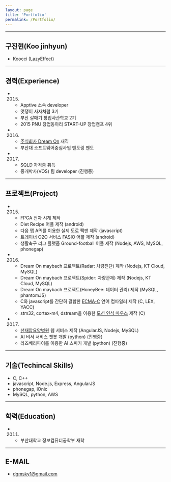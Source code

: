 ```yaml
---
layout: page
title: 'Portfolio'
permalink: /Portfolio/
---
```


---
## 구진현(Koo jinhyun)
  * Koocci (LazyEffect)

---
## 경력(Experience)
  * 2015.
    - Apptive 소속 developer
    - 멋쟁이 사자처럼 3기
    - 부산 갈매기 창업사관학교 2기
    - 2015 PNU 창업동아리 START-UP 창업캠프 4위
  * 2016.
    - [주식회사 Dream On](http://www.smartcar.or.kr/) 재직
    - 부산대 소프트웨어중심사업 멘토링 멘토
  * 2017.
    - SQLD 자격증 취득
    - 중개박사(VOS) 팀 developer (진행중)

---
## 프로젝트(Project)
  * 2015.
    - FPGA 전자 시계 제작
    - Diet Recipe 어플 제작 (android)
    - 다음 맵 API를 이용한 실제 도로 팩맨 제작 (javascript)
    - 트레이너 O2O 서비스 FASIO 어플 제작 (android)
    - 생활축구 리그 플랫폼 Ground-football 어플 제작 (Nodejs, AWS, MySQL, phonegap)
  * 2016.
    - Dream On maybach 프로젝트(Radar: 차량진단) 제작 (Nodejs, KT Cloud, MySQL)
    - Dream On maybach 프로젝트(Spider: 차량관제) 제작 (Nodejs, KT Cloud, MySQL)
    - Dream On maybach 프로젝트(HoneyBee: 데이터 관리) 제작 (MySQL, phantomJS)
    - C와 javascript를 간단히 결합한 [ECMA-C](https://github.com/seunggu/ECMA-C-Compiler) 언어 컴파일러 제작 (C, LEX, YACC)
    - stm32, cortex-m4, dstream을 이용한 [모션 인식 마우스](https://github.com/0x1306e6d/moma) 제작 (C)
  * 2017.
    - [선재암요양병원](http://www.i-sunjae.com/) 웹 서비스 제작 (AngularJS, Nodejs, MySQL)
    - AI 비서 서비스 챗봇 개발 (python) (진행중)
    - 라즈베리파이를 이용한 AI 스피커 개발 (python) (진행중)

---
## 기술(Techincal Skills)
  - C, C++
  - javascript, Node.js, Express, AngularJS
  - phonegap, iOnic
  - MySQL, python, AWS

---
## 학력(Education)
  * 2011.
    - 부산대학교 정보컴퓨터공학부 재학

---
## E-MAIL
  * dgmsky1@gmail.com
